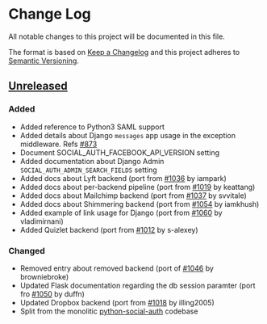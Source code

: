 # Change Log

All notable changes to this project will be documented in this file.

The format is based on [Keep a Changelog](http://keepachangelog.com/)
and this project adheres to [Semantic Versioning](http://semver.org/).

## [Unreleased](https://github.com/python-social-auth/social-docs/commits/master)

### Added
- Added reference to Python3 SAML support
- Added details about Django `messages` app usage in the exception middleware.
  Refs [#873](https://github.com/omab/python-social-auth/issues/873)
- Document SOCIAL_AUTH_FACEBOOK_API_VERSION setting
- Added documentation about Django Admin `SOCIAL_AUTH_ADMIN_SEARCH_FIELDS` setting
- Added docs about Lyft backend (port from [#1036](https://github.com/omab/python-social-auth/pull/1036)
  by iampark)
- Added docs about per-backend pipeline (port from [#1019](https://github.com/omab/python-social-auth/pull/1019)
  by keattang)
- Added docs about Mailchimp backend (port from [#1037](https://github.com/omab/python-social-auth/pull/1037)
  by svvitale)
- Added docs about Shimmering backend (port from [#1054](https://github.com/omab/python-social-auth/pull/1054)
  by iamkhush)
- Added example of link usage for Django (port from [#1060](https://github.com/omab/python-social-auth/pull/1060)
  by vladimirnani)
- Added Quizlet backend (port from [#1012](https://github.com/omab/python-social-auth/pull/1012)
  by s-alexey)

### Changed
- Removed entry about removed backend (port of [#1046](https://github.com/omab/python-social-auth/pull/1046)
  by browniebroke)
- Updated Flask documentation regarding the db session paramter (port fro [#1050](https://github.com/omab/python-social-auth/pull/1050)
  by duffn)
- Updated Dropbox backend (port from [#1018](https://github.com/omab/python-social-auth/pull/1018)
  by illing2005)
- Split from the monolitic [python-social-auth](https://github.com/omab/python-social-auth)
  codebase
